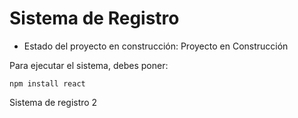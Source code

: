 <h1>Sistema de Registro</h1>

- Estado del proyecto en construcción: Proyecto en Construcción

Para ejecutar el sistema, debes poner:

```npm install react```

Sistema de registro 2
